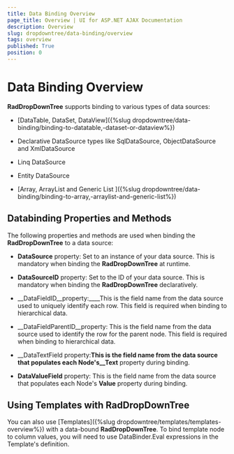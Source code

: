 ```yaml
---
title: Data Binding Overview
page_title: Overview | UI for ASP.NET AJAX Documentation
description: Overview
slug: dropdowntree/data-binding/overview
tags: overview
published: True
position: 0
---
```


# Data Binding Overview



__RadDropDownTree__ supports binding to various types of data sources:

* [DataTable, DataSet, DataView]({%slug dropdowntree/data-binding/binding-to-datatable,-dataset-or-dataview%})

* Declarative DataSource types like SqlDataSource, ObjectDataSource and XmlDataSource

* Linq DataSource

* Entity DataSource

* [Array, ArrayList and Generic List ]({%slug dropdowntree/data-binding/binding-to-array,-arraylist-and-generic-list%})

## Databinding Properties and Methods

The following properties and methods are used when binding the __RadDropDownTree__ to a data source:

* __DataSource__ property: Set to an instance of your data source. This is mandatory when binding the __RadDropDownTree__ at runtime.

* __DataSourceID__ property: Set to the ID of your data source. This is mandatory when binding the __RadDropDownTree__ declaratively.

* __DataFieldID__property:____This is the field name from the data source used to uniquely identify each row. This field is required when binding to hierarchical data.

* __DataFieldParentID__property: This is the field name from the data source used to identify the row for the parent node. This field is required when binding to hierarchical data.

* __DataTextField property:__This is the field name from the data source that populates each Node's__Text__ property during binding.

* __DataValueField__ property: This is the field name from the data source that populates each Node's __Value__ property during binding.

## Using Templates with RadDropDownTree

You can also use [Templates]({%slug dropdowntree/templates/templates-overview%}) with a data-bound __RadDropDownTree__. To bind template node to column values, you will need to use DataBinder.Eval expressions in the Template's definition.
